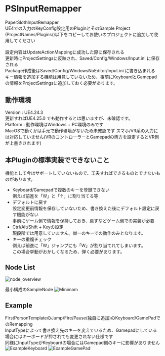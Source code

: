# PSInputRemapper
PaperSlothInputRemapper<br>
UE4での入力のKeyConfig設定用のPluginとそのSample Project<br>
(ProjectNames/Plugins/)以下をコピーしてお使いのプロジェクトに追加して使用してください<br>
<br>
設定内容はUpdateActionMappingに成功した際に保存される<br>
更新時にProjectSettingsに反映され、Saved/Config/Windows/Input.ini に保存される<br>
Package作成後はSaved/Config/WindowsNoEditor/Input.ini に書き込まれる<br>
キー情報を追加する機能は用意していないため、事前にKeyboardとGamepadの情報をProjectSettingsに追加しておく必要があります。


## 動作環境
Version  : UE4.24.3<br>
  更新すればUE4.25.0 でも動作するとは思いますが、未確認です。<br>
Platform : 動作環境はWindows + PC環境のみです<br>
MacOSで動くかは手元で動作環境がないため未確認です
スマホ/VR系の入力には対応していません(VRのコントローラーとGamepadの両方を設定するとVR側が上書きされます)<br>


## 本Pluginの標準実装でできないこと
機能として今はサポートしていないもので、工夫すればできるものとできないものがあります。<br>
- Keyboard/Gamepadで複数のキーを登録できない<br>
  例えば前進を「W」と「↑」に割り当てる等<br>
- デフォルトに戻す<br>
  設定変更前情報を保存していないため、書き換えた後にデフォルト設定に戻す機能がない<br>
  事前にゲーム側で情報を保持しておき、戻すなどゲーム側での実装が必要
- Ctrl/Alt/Shift + Keyの設定<br>
  現段階では用意していません。単一のキーでの動作のみとなります。
- キーの重複チェック<br>
  例えば前進に「W」ジャンプにも「W」が割り当てれてしまいます。<br>
  この場合挙動がおかしくなるため、弾く必要があります。


## Node List
![node_overview](https://user-images.githubusercontent.com/8968076/82068830-7ca86080-970d-11ea-9c9f-145773416d10.png)

最小構成のSampleNode
![Minimam](https://user-images.githubusercontent.com/8968076/82069161-e4f74200-970d-11ea-9547-b06b8849ce00.png)


## Example
FirstPersonTemplateのJump/Fire/Pause(独自に追加)のKeyboard/GamePadでのRemapping<br>
InputTypeによって書き換え先のキーを変えているため、Gamepadにしている場合にはキーボードが押されても変更されない仕様です<br>
同様にInputTypeがKeyboardの場合にはGamepad側のキーに影響がありません<br>
![ExampleKeyboard](https://user-images.githubusercontent.com/8968076/82069131-df99f780-970d-11ea-8fae-f80b86369be0.png)
![ExampleGamePad](https://user-images.githubusercontent.com/8968076/82069145-e32d7e80-970d-11ea-8e9a-a6e77a22ba59.png)
